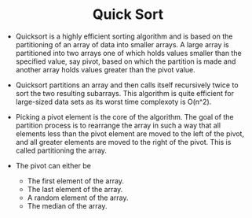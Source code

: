 <h1 align="center">Quick Sort</h1>

- Quicksort is a highly efficient sorting algorithm and is based on the partitioning of an array of data into smaller arrays. A large array is partitioned into two arrays one of which holds values smaller than the specified value, say pivot, based on which the partition is made and another array holds values greater than the pivot value.

- Quicksort partitions an array and then calls itself recursively twice to sort the two resulting subarrays. This algorithm is quite efficient for large-sized data sets as its worst time complexoty is O(n^2).

- Picking a pivot element is the core of the algorithm. The goal of the partition process is to rearrange the array in such a way that all elements less than the pivot element are moved to the left of the pivot, and all greater elements are moved to the right of the pivot. This is called partitioning the array.
- The pivot can either be
  - The first element of the array.
  - The last element of the array.
  - A random element of the array.
  - The median of the array.